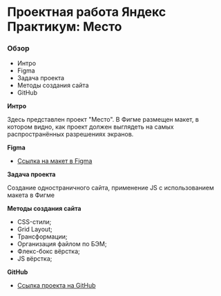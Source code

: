 # Проектная работа Яндекс Практикум: Место

### Обзор
* Интро
* Figma
* Задача проекта
* Методы создания сайта
* GitHub 

**Интро**

Здесь представлен проект "Место".
В Фигме размещен макет, в котором видно, как проект должен выглядеть на самых распространённых разрешениях экранов.

**Figma**

* [Ссылка на макет в Figma](https://www.figma.com/file/2cn9N9jSkmxD84oJik7xL7/JavaScript.-Sprint-4?node-id=0%3A1)

**Задача проекта**

Создание одностраничного сайта, применение JS с использованием макета в Фигме

**Методы создания сайта**

* CSS-стили;
* Grid Layout;
* Трансформации;
* Организация файлом по БЭМ;
* Флекс-бокс вёрстка;
* JS вёрстка;

**GitHub**

* [Ссылка проекта на GitHub]()